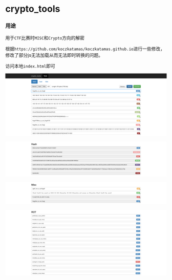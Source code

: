 # crypto_tools

### 用途

用于`CTF`比赛时`MISC`和`Crypto`方向的解密

根据`https://github.com/koczkatamas/koczkatamas.github.io`进行一些修改，修改了部分js无法加载从而无法即时转换的问题。

访问本地`index.html`即可

![image-20200420211454511](./pic/image-20200420211454511.png)

![image-20200420211513194](./pic/image-20200420211513194.png)

![image-20200420211533166](./pic/image-20200420211533166.png)

![image-20200420211552629](./pic/image-20200420211552629.png)